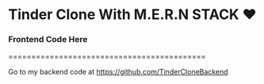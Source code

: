 # Tinder Clone With M.E.R.N STACK ❤️
### Frontend Code Here
===========================================

Go to my backend code at https://github.com/TinderCloneBackend
